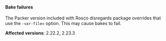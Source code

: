 #### Bake failures

The Packer version included with Rosco disregards package overrides that use the `-var-file=` option. This may cause bakes to fail.

**Affected versions**: 2.22.2, 2.23.3